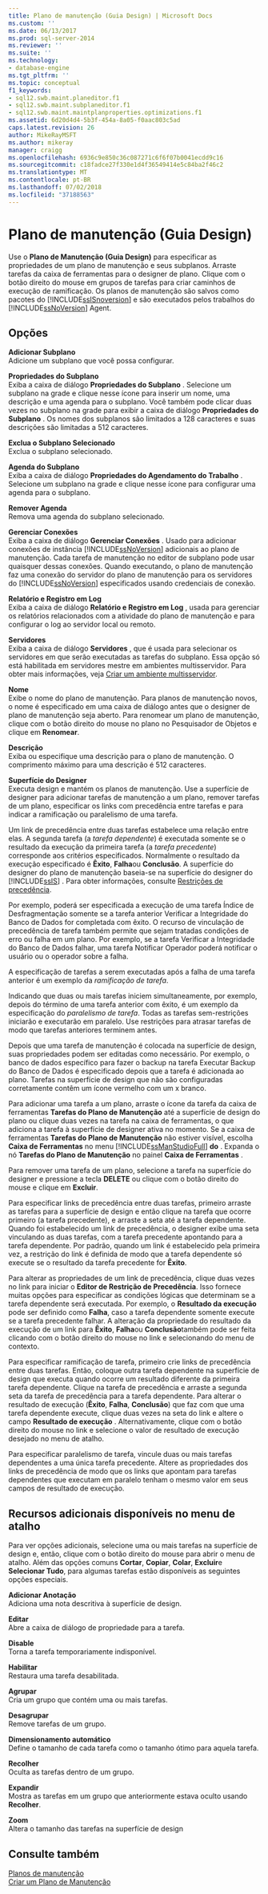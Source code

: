 ```yaml
---
title: Plano de manutenção (Guia Design) | Microsoft Docs
ms.custom: ''
ms.date: 06/13/2017
ms.prod: sql-server-2014
ms.reviewer: ''
ms.suite: ''
ms.technology:
- database-engine
ms.tgt_pltfrm: ''
ms.topic: conceptual
f1_keywords:
- sql12.swb.maint.planeditor.f1
- sql12.swb.maint.subplaneditor.f1
- sql12.swb.maint.maintplanproperties.optimizations.f1
ms.assetid: 6d20d4d4-5b3f-454a-8a05-f0aac803c5ad
caps.latest.revision: 26
author: MikeRayMSFT
ms.author: mikeray
manager: craigg
ms.openlocfilehash: 6936c9e850c36c087271c6f6f07b0041ecdd9c16
ms.sourcegitcommit: c18fadce27f330e1d4f36549414e5c84ba2f46c2
ms.translationtype: MT
ms.contentlocale: pt-BR
ms.lasthandoff: 07/02/2018
ms.locfileid: "37188563"
---
```

# <a name="maintenance-plan-design-tab"></a>Plano de manutenção (Guia Design)
  Use o **Plano de Manutenção (Guia Design)** para especificar as propriedades de um plano de manutenção e seus subplanos. Arraste tarefas da caixa de ferramentas para o designer de plano. Clique com o botão direito do mouse em grupos de tarefas para criar caminhos de execução de ramificação. Os planos de manutenção são salvos como pacotes do [!INCLUDE[ssISnoversion](../../includes/ssisnoversion-md.md)] e são executados pelos trabalhos do [!INCLUDE[ssNoVersion](../../includes/ssnoversion-md.md)] Agent.  
  
## <a name="options"></a>Opções  
 **Adicionar Subplano**  
 Adicione um subplano que você possa configurar.  
  
 **Propriedades do Subplano**  
 Exiba a caixa de diálogo **Propriedades do Subplano** . Selecione um subplano na grade e clique nesse ícone para inserir um nome, uma descrição e uma agenda para o subplano. Você também pode clicar duas vezes no subplano na grade para exibir a caixa de diálogo **Propriedades do Subplano** . Os nomes dos subplanos são limitados a 128 caracteres e suas descrições são limitadas a 512 caracteres.  
  
 **Exclua o Subplano Selecionado**  
 Exclua o subplano selecionado.  
  
 **Agenda do Subplano**  
 Exiba a caixa de diálogo **Propriedades do Agendamento do Trabalho** . Selecione um subplano na grade e clique nesse ícone para configurar uma agenda para o subplano.  
  
 **Remover Agenda**  
 Remova uma agenda do subplano selecionado.  
  
 **Gerenciar Conexões**  
 Exiba a caixa de diálogo **Gerenciar Conexões** . Usado para adicionar conexões de instância [!INCLUDE[ssNoVersion](../../includes/ssnoversion-md.md)] adicionais ao plano de manutenção. Cada tarefa de manutenção no editor de subplano pode usar quaisquer dessas conexões. Quando executando, o plano de manutenção faz uma conexão do servidor do plano de manutenção para os servidores do [!INCLUDE[ssNoVersion](../../includes/ssnoversion-md.md)] especificados usando credenciais de conexão.  
  
 **Relatório e Registro em Log**  
 Exiba a caixa de diálogo **Relatório e Registro em Log** , usada para gerenciar os relatórios relacionados com a atividade do plano de manutenção e para configurar o log ao servidor local ou remoto.  
  
 **Servidores**  
 Exiba a caixa de diálogo **Servidores** , que é usada para selecionar os servidores em que serão executadas as tarefas do subplano. Essa opção só está habilitada em servidores mestre em ambientes multisservidor. Para obter mais informações, veja [Criar um ambiente multisservidor](../../ssms/agent/create-a-multiserver-environment.md).  
  
 **Nome**  
 Exibe o nome do plano de manutenção. Para planos de manutenção novos, o nome é especificado em uma caixa de diálogo antes que o designer de plano de manutenção seja aberto. Para renomear um plano de manutenção, clique com o botão direito do mouse no plano no Pesquisador de Objetos e clique em **Renomear**.  
  
 **Descrição**  
 Exiba ou especifique uma descrição para o plano de manutenção. O comprimento máximo para uma descrição é 512 caracteres.  
  
 **Superfície do Designer**  
 Executa design e mantém os planos de manutenção. Use a superfície de designer para adicionar tarefas de manutenção a um plano, remover tarefas de um plano, especificar os links com precedência entre tarefas e para indicar a ramificação ou paralelismo de uma tarefa.  
  
 Um link de precedência entre duas tarefas estabelece uma relação entre elas. A segunda tarefa (a *tarefa dependente*) é executada somente se o resultado da execução da primeira tarefa (a *tarefa precedente*) corresponde aos critérios especificados. Normalmente o resultado da execução especificado é **Êxito**, **Falha**ou **Conclusão**. A superfície do designer do plano de manutenção baseia-se na superfície do designer do [!INCLUDE[ssIS](../../includes/ssis-md.md)] . Para obter informações, consulte [Restrições de precedência](../../integration-services/control-flow/precedence-constraints.md).  
  
 Por exemplo, poderá ser especificada a execução de uma tarefa Índice de Desfragmentação somente se a tarefa anterior Verificar a Integridade do Banco de Dados for completada com êxito. O recurso de vinculação de precedência de tarefa também permite que sejam tratadas condições de erro ou falha em um plano. Por exemplo, se a tarefa Verificar a Integridade do Banco de Dados falhar, uma tarefa Notificar Operador poderá notificar o usuário ou o operador sobre a falha.  
  
 A especificação de tarefas a serem executadas após a falha de uma tarefa anterior é um exemplo da *ramificação de tarefa*.  
  
 Indicando que duas ou mais tarefas iniciem simultaneamente, por exemplo, depois do término de uma tarefa anterior com êxito, é um exemplo da especificação do *paralelismo de tarefa*. Todas as tarefas sem-restrições iniciarão e executarão em paralelo. Use restrições para atrasar tarefas de modo que tarefas anteriores terminem antes.  
  
 Depois que uma tarefa de manutenção é colocada na superfície de design, suas propriedades podem ser editadas como necessário. Por exemplo, o banco de dados específico para fazer o backup na tarefa Executar Backup do Banco de Dados é especificado depois que a tarefa é adicionada ao plano. Tarefas na superfície de design que não são configuradas corretamente contêm um ícone vermelho com um x branco.  
  
 Para adicionar uma tarefa a um plano, arraste o ícone da tarefa da caixa de ferramentas **Tarefas do Plano de Manutenção** até a superfície de design do plano ou clique duas vezes na tarefa na caixa de ferramentas, o que adiciona a tarefa à superfície de designer ativa no momento. Se a caixa de ferramentas **Tarefas do Plano de Manutenção** não estiver visível, escolha **Caixa de Ferramentas** no menu [!INCLUDE[ssManStudioFull](../../includes/ssmanstudiofull-md.md)] **do** . Expanda o nó **Tarefas do Plano de Manutenção** no painel **Caixa de Ferramentas** .  
  
 Para remover uma tarefa de um plano, selecione a tarefa na superfície do designer e pressione a tecla **DELETE** ou clique com o botão direito do mouse e clique em **Excluir**.  
  
 Para especificar links de precedência entre duas tarefas, primeiro arraste as tarefas para a superfície de design e então clique na tarefa que ocorre primeiro (a tarefa precedente), e arraste a seta até a tarefa dependente. Quando foi estabelecido um link de precedência, o designer exibe uma seta vinculando as duas tarefas, com a tarefa precedente apontando para a tarefa dependente. Por padrão, quando um link é estabelecido pela primeira vez, a restrição do link é definida de modo que a tarefa dependente só execute se o resultado da tarefa precedente for **Êxito**.  
  
 Para alterar as propriedades de um link de precedência, clique duas vezes no link para iniciar o **Editor de Restrição de Precedência**. Isso fornece muitas opções para especificar as condições lógicas que determinam se a tarefa dependente será executada. Por exemplo, o **Resultado da execução** pode ser definido como **Falha**, caso a tarefa dependente somente execute se a tarefa precedente falhar. A alteração da propriedade do resultado da execução de um link para **Êxito**, **Falha**ou **Conclusão**também pode ser feita clicando com o botão direito do mouse no link e selecionando do menu de contexto.  
  
 Para especificar ramificação de tarefa, primeiro crie links de precedência entre duas tarefas. Então, coloque outra tarefa dependente na superfície de design que executa quando ocorre um resultado diferente da primeira tarefa dependente. Clique na tarefa de precedência e arraste a segunda seta da tarefa de precedência para a tarefa dependente. Para alterar o resultado de execução (**Êxito**, **Falha**, **Conclusão**) que faz com que uma tarefa dependente execute, clique duas vezes na seta do link e altere o campo **Resultado de execução** . Alternativamente, clique com o botão direito do mouse no link e selecione o valor de resultado de execução desejado no menu de atalho.  
  
 Para especificar paralelismo de tarefa, vincule duas ou mais tarefas dependentes a uma única tarefa precedente. Altere as propriedades dos links de precedência de modo que os links que apontam para tarefas dependentes que executam em paralelo tenham o mesmo valor em seus campos de resultado de execução.  
  
## <a name="additional-features-available-from-the-shortcut-menu"></a>Recursos adicionais disponíveis no menu de atalho  
 Para ver opções adicionais, selecione uma ou mais tarefas na superfície de design e, então, clique com o botão direito do mouse para abrir o menu de atalho. Além das opções comuns **Cortar**, **Copiar**, **Colar**, **Excluir**e **Selecionar Tudo**, para algumas tarefas estão disponíveis as seguintes opções especiais.  
  
 **Adicionar Anotação**  
 Adiciona uma nota descritiva à superfície de design.  
  
 **Editar**  
 Abre a caixa de diálogo de propriedade para a tarefa.  
  
 **Disable**  
 Torna a tarefa temporariamente indisponível.  
  
 **Habilitar**  
 Restaura uma tarefa desabilitada.  
  
 **Agrupar**  
 Cria um grupo que contém uma ou mais tarefas.  
  
 **Desagrupar**  
 Remove tarefas de um grupo.  
  
 **Dimensionamento automático**  
 Define o tamanho de cada tarefa como o tamanho ótimo para aquela tarefa.  
  
 **Recolher**  
 Oculta as tarefas dentro de um grupo.  
  
 **Expandir**  
 Mostra as tarefas em um grupo que anteriormente estava oculto usando **Recolher**.  
  
 **Zoom**  
 Altera o tamanho das tarefas na superfície de design  
  
## <a name="see-also"></a>Consulte também  
 [Planos de manutenção](maintenance-plans.md)   
 [Criar um Plano de Manutenção](create-a-maintenance-plan.md)  
  
  
